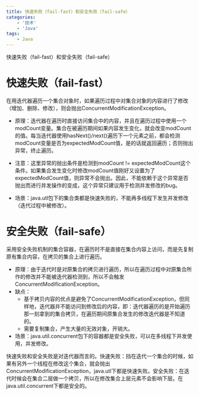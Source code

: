 ```yaml
---
title: 快速失败（fail-fast）和安全失败（fail-safe）
categories:
    - '技术'
    - 'Java'
tags:
    - Java
---
```


快速失败（fail-fast）和安全失败（fail-safe）
<!--more-->

# 快速失败（fail-fast）

在用迭代器遍历一个集合对象时，如果遍历过程中对集合对象的内容进行了修改（增加、删除、修改），则会抛出ConcurrentModificationException。


- 原理：迭代器在遍历时直接访问集合中的内容，并且在遍历过程中使用一个modCount变量。集合在被遍历期间如果内容发生变化，就会改变modCount的值。每当迭代器使用hasNext()/next()遍历下一个元素之前，都会检测modCount变量是否为expectedModCount值，是的话就返回遍历；否则抛出异常，终止遍历。

- 注意：这里异常的抛出条件是检测到modCount != expectedModCount这个条件。如果集合发生变化时修改modCount值刚好又设置为了expectedModCount值，则异常不会抛出。因此，不能依赖于这个异常是否抛出而进行并发操作的变成，这个异常只建议用于检测并发修改的bug。
- 场景：java.utl包下的集合类都是快速失败的，不能再多线程下发生并发修改（迭代过程中被修改）。



# 安全失败（fail-safe）

采用安全失败机制的集合容器，在遍历时不是直接在集合内容上访问，而是先复制原有集合内容，在拷贝的集合上进行遍历。

- 原理：由于迭代时是对原集合的拷贝进行遍历，所以在遍历过程中对原集合所作的修改并不能被迭代器检测到，所以不会触发ConcurrentModificationException。
- 缺点：
  - 基于拷贝内容的优点是避免了ConcurrentModificationException，但同样地，迭代器并不能访问到修改后的内容，即：迭代器遍历的是开始遍历那一刻拿到的集合拷贝，在遍历期间原集合发生的修改迭代器是不知道的。
  - 需要复制集合，产生大量的无效对象，开销大。
- 场景：java.util.concurrent包下的容器都是安全失败，可以在多线程下并发使用，并发修改。



快速失败和安全失败是对迭代器而言的。快速失败：挡在迭代一个集合的时候，如果有另外一个线程在修改这个集合，就会抛出ConcurrentModificationException，java.utl下都是快速失败。安全失败：在迭代时候会在集合二层做一个拷贝，所以在修改集合上层元素不会影响下层。在java.util.concurrent下都是安全的。
